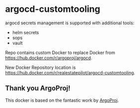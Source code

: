 # argocd-customtooling

argocd secrets management is supported with additional tools:
* helm secrets
* sops
* vault

Repo contains custom Docker to replace Docker from https://hub.docker.com/r/argoproj/argocd.

New Docker Repository location is https://hub.docker.com/r/realestatepilot/argocd-customtooling.


## Thank you ArgoProj!

This docker is based on the fantastic work by [ArgoProj](https://argoproj.github.io/).